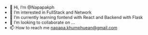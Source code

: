 - 👋 Hi, I’m @Napapakph
- 👀 I’m interested in FullStack and Network
- 🌱 I’m currently learning fontend with React and Backend with Flask
- 💞️ I’m looking to collaborate on ...
- 📫 How to reach me napapa.khumphuean@gmail.com

<!---
Napapakph/Napapakph is a ✨ special ✨ repository because its `README.md` (this file) appears on your GitHub profile.
You can click the Preview link to take a look at your changes.
--->
